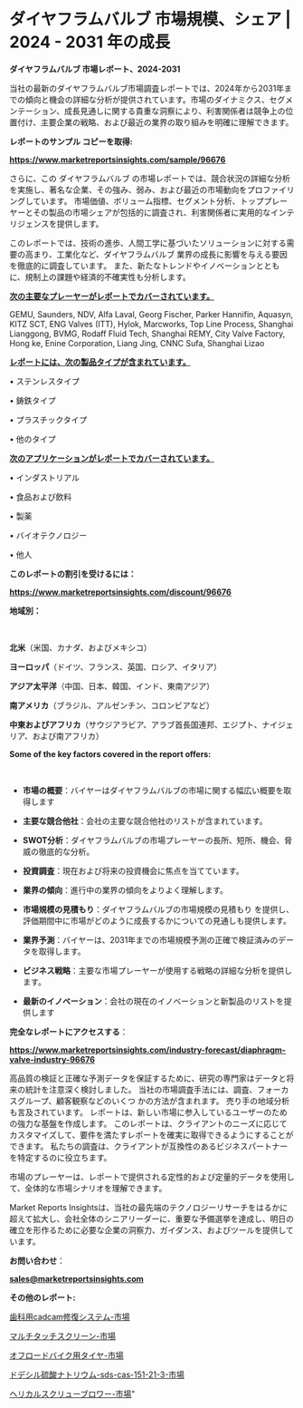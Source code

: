 # ダイヤフラムバルブ 市場規模、シェア | 2024 - 2031 年の成長

<strong>ダイヤフラムバルブ 市場レポート、2024-2031</strong>

当社の最新のダイヤフラムバルブ市場調査レポートでは、2024年から2031年までの傾向と機会の詳細な分析が提供されています。市場のダイナミクス、セグメンテーション、成長見通しに関する貴重な洞察により、利害関係者は競争上の位置付け、主要企業の戦略、および最近の業界の取り組みを明確に理解できます。



<strong>レポートのサンプル コピーを取得:</strong> <a href=https://www.marketreportsinsights.com/sample/96676>

<strong><u>https://www.marketreportsinsights.com/sample/96676</u></strong></a>

さらに、この ダイヤフラムバルブ の市場レポートでは、競合状況の詳細な分析を実施し、著名な企業、その強み、弱み、および最近の市場動向をプロファイリングしています。 市場価値、ボリューム指標、セグメント分析、トッププレーヤーとその製品の市場シェアが包括的に調査され、利害関係者に実用的なインテリジェンスを提供します。

このレポートでは、技術の進歩、人間工学に基づいたソリューションに対する需要の高まり、工業化など、ダイヤフラムバルブ 業界の成長に影響を与える要因を徹底的に調査しています。 また、新たなトレンドやイノベーションとともに、規制上の課題や経済的不確実性も分析します。



<strong><u>次の主要なプレーヤーがレポートでカバーされています。</u></strong>

GEMU, Saunders, NDV, Alfa Laval, Georg Fischer, Parker Hannifin, Aquasyn, KITZ SCT, ENG Valves (ITT), Hylok, Marcworks, Top Line Process, Shanghai Lianggong, BVMG, Rodaff Fluid Tech, Shanghai REMY, City Valve Factory, Hong ke, Enine Corporation, Liang Jing, CNNC Sufa, Shanghai Lizao



<strong><u><b>レポートには、次の製品タイプが含まれています。</b></u></strong>

• ステンレスタイプ

• 鋳鉄タイプ

• プラスチックタイプ

• 他のタイプ



<strong><u><b>次のアプリケーションがレポートでカバーされています。</b></u></strong>

• インダストリアル

• 食品および飲料

• 製薬

• バイオテクノロジー

• 他人



<strong><b>このレポートの割引を受けるには：</b></strong>

<a href=https://www.marketreportsinsights.com/discount/96676>

<strong><u>https://www.marketreportsinsights.com/discount/96676</u></strong></a>



<strong>地域別：</strong>

<strong> </strong>



<strong>北米</strong>（米国、カナダ、およびメキシコ）



<strong>ヨーロッパ</strong>（ドイツ、フランス、英国、ロシア、イタリア）



<strong>アジア太平洋</strong>（中国、日本、韓国、インド、東南アジア）



<strong>南アメリカ</strong>（ブラジル、アルゼンチン、コロンビアなど）



<strong>中東およびアフリカ</strong>（サウジアラビア、アラブ首長国連邦、エジプト、ナイジェリア、および南アフリカ）



<strong>Some of the key factors covered in the report offers:</strong>

<strong> </strong>
<ul>
  <li>

<strong>市場の概要</strong>：バイヤーはダイヤフラムバルブの市場に関する幅広い概要を取得します</li>
  <li>

<strong>主要な競合他社</strong>：会社の主要な競合他社のリストが含まれています。</li>
  <li>

<strong>SWOT分析</strong>：ダイヤフラムバルブの市場プレーヤーの長所、短所、機会、脅威の徹底的な分析。</li>
  <li>

<strong>投資調査</strong>：現在および将来の投資機会に焦点を当てています。</li>
  <li>

<strong>業界の傾向</strong>：進行中の業界の傾向をよりよく理解します。</li>
  <li>

<strong>市場規模の見積もり</strong>：ダイヤフラムバルブの市場規模の見積もり を提供し、評価期間中に市場がどのように成長するかについての見通しも提供します。</li>
  <li>

<strong>業界予測</strong>：バイヤーは、2031年までの市場規模予測の正確で検証済みのデータを取得します。</li>
  <li>

<strong>ビジネス戦略</strong>：主要な市場プレーヤーが使用する戦略の詳細な分析を提供します。</li>
  <li>

<strong>最新のイノベーション</strong>：会社の現在のイノベーションと新製品のリストを提供します</li>
</ul>


<strong>完全なレポートにアクセスする</strong>：

<a href=https://www.marketreportsinsights.com/industry-forecast/diaphragm-valve-industry-96676>

<strong><u>https://www.marketreportsinsights.com/industry-forecast/diaphragm-valve-industry-96676</u></strong></a>

高品質の検証と正確な予測データを保証するために、研究の専門家はデータと将来の統計を注意深く検討しました。 当社の市場調査手法には、調査、フォーカスグループ、顧客観察などのいくつ かの方法が含まれます。 売り手の地域分析も言及されています。 レポートは、新しい市場に参入しているユーザーのための強力な基盤を作成します。 このレポートは、クライアントのニーズに応じてカスタマイズして、要件を満たすレポートを確実に取得できるようにすることができます。 私たちの調査は、クライアントが互換性のあるビジネスパートナーを特定するのに役立ちます。

市場のプレーヤーは、レポートで提供される定性的および定量的データを使用して、全体的な市場シナリオを理解できます。

Market Reports Insightsは、当社の最先端のテクノロジーリサーチをはるかに超えて拡大し、会社全体のシニアリーダーに、重要な予備選挙を達成し、明日の確立を形作るために必要な企業の洞察力、ガイダンス、およびツールを提供しています。



<strong><b>お問い合わせ</b></strong>：

<a href=mailto:sales@marketreportsinsights.com>

<strong><u>sales@marketreportsinsights.com</u></strong></a>



<strong>その他のレポート:</strong>

<a href=https://www.linkedin.com/pulse/歯科用cadcam修復システム-市場-2023-swot-分析と最新イノベーション-ykdpf/>歯科用cadcam修復システム-市場</a>

<a href=https://www.linkedin.com/pulse/マルチタッチスクリーン-市場-2023-競争分析と事業成長-2030-pr-news-hub-juxxf/>マルチタッチスクリーン-市場</a>

<a href=https://www.linkedin.com/pulse/オフロードバイク用タイヤ-市場-2023-総合分析と事業成長戦略-2030-ovm0f/>オフロードバイク用タイヤ-市場</a>

<a href=https://www.linkedin.com/pulse/ドデシル硫酸ナトリウム-sds-cas-151-21-3-市場-2023-oh33f/>ドデシル硫酸ナトリウム-sds-cas-151-21-3-市場</a>

<a href=https://www.linkedin.com/pulse/ヘリカルスクリューブロワー-市場-2023-新興市場-将来の動向と市場需要-2030-pr-news-hub-o5knf/>ヘリカルスクリューブロワー-市場</a>"

